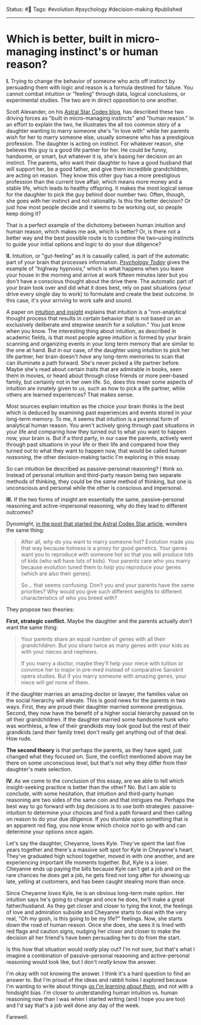 Status: #🌱
Tags: #evolution #psychology #decision-making #published 

***
# Which is better, built in micro-managing instinct's or human reason?

**I.**
Trying to change the behavior of someone who acts off instinct by persuading them with logic and reason is a formula destined for failure. You cannot combat intuition or "feeling" through data, logical conclusions, or experimental studies. The two are in direct opposition to one another.

Scott Alexander, on his [Astral Star Codex blog](https://astralcodexten.substack.com/p/contra-dynomight-on-sexy-in-laws?s=r), has described these two driving forces as "built in micro-managing instincts" and "human reason." In an effort to explain the two, he illustrates the all too common story of a daughter wanting to marry someone she's "in love with" while her parents wish for her to marry someone else, usually someone who has a prestigious profession. The daughter is acting on instinct. For whatever reason, she believes this guy is a good life partner for her. He could be funny, handsome, or smart, but whatever it is, she's basing her decision on an instinct. The parents, who want their daughter to have a good husband that will support her, be a good father, and give them incredible grandchildren, are acting on reason. They know this other guy has a more prestigious profession than the current love affair, which means more money and a stable life, which leads to healthy offspring. It makes the most logical sense for the daughter to pick the guy behind door number two. Often, though, she goes with her instinct and not rationality. Is this the better decision? Or just how most people decide and it seems to be working out, so people keep doing it?

That is a perfect example of the dichotomy between human intuition and human reason, which makes me ask, which is better? Or, is there not a better way and the best possible route is to combine the two–using instincts to guide your initial options and logic to do your due diligence?

**II.**
Intuition, or "gut-feeling" as it is casually called, is part of the automatic part of your brain that processes information. [*Psychology Today*](https://www.psychologytoday.com/us/basics/intuition) gives the example of "highway hypnosis," which is what happens when you leave your house in the morning and arrive at work fifteen minutes later but you don't have a conscious thought about the drive there. The automatic part of your brain took over and did what it does best, rely on past situations (your drive every single day to work) to formulate and create the best outcome. In this case, it's your arriving to work safe and sound.

A paper on [intuition and insight](https://www.ncbi.nlm.nih.gov/pmc/articles/PMC5020639/) explains that intuition is a "non-analytical thought process that results in certain behavior that is not based on an exclusively deliberate and stepwise search for a solution." You just know when you know. The interesting thing about intuition, as described in academic fields, is that most people agree intuition is formed by your brain scanning and organizing events in your long term memory that are similar to the one at hand. But in our case, of the daughter using intuition to pick her life partner, her brain doesn't *have* any long-term memories to scan that can illuminate a path forward. She's never picked a life partner before. Maybe she's read about certain traits that are admirable in books, seen them in movies, or heard about through close friends or more peer-based family, but certainly not in her own life. So, does this mean some aspects of intuition are innately given to us, such as how to pick a life partner, while others are learned experiences? That makes sense.

Most sources explain intuition as the choice your brain thinks is the best which is deduced by examining past experiences and events stored in your long-term memory. To me, it seems that intuition is a personal form of analytical human reason. You aren't actively going through past situations in your life and comparing how they turned out to what you want to happen now, your brain is. But if a third party, in our case the parents, actively went through past situations in your life or their life and compared how they turned out to what they want to happen now, that would be called *human reasoning*, the other decision-making tactic I'm exploring in this essay.

So can intuition be described as passive-personal reasoning? I think so. Instead of personal intuition and third-party reason being two separate methods of thinking, they could be the *same* method of thinking, but one is unconscious and personal while the other is conscious and impersonal.

**III.**
If the two forms of insight are essentially the same, passive-personal reasoning and active-impersonal reasoning, why do they lead to different outcomes?

Dynomight, [in the post that started the Astral Codex Star article](https://dynomight.net/hotness/), wonders the same thing:

> After all, _why_ do you want to marry someone hot? Evolution made you that way because hotness is a proxy for good genetics. Your genes want you to reproduce with someone hot so that you will produce lots of kids (who will have lots of kids). Your parents care who you marry because evolution tuned them to _help_ you reproduce your genes (which are also their genes).
> 
> So… that seems confusing. Don’t you and your parents have the same priorities? Why would you give such different weights to different characteristics of who you breed with?

They propose two theories:

**First, strategic conflict.**  Maybe the daughter and the parents actually *don't* want the same thing:

>Your parents share an equal number of genes with all their grandchildren. But you share twice as many genes with your kids as with your nieces and nephews.
>
>If you marry a doctor, maybe they’ll help your niece with tuition or convince her to major in pre-med instead of comparative Sanskrit opera studies. But if you marry someone with amazing genes, your niece will get none of them.

If the daughter marries an amazing doctor or lawyer, the families value on the social hierarchy will elevate. This is good news for the parents in two ways. First, they are proud their daughter married someone prestigious. Second, they now have the benefit of a higher social hierarchy passed on to *all* their grandchildren. If the daughter married some handsome hunk who was worthless, a few of their grandkids may look good but the rest of their grandkids (and their family tree) don't really get anything out of that deal. How rude.

**The second theory** is that perhaps the parents, as they have aged, just changed what they focused on. Sure, the conflict mentioned above may be there on some unconscious level, but that's not why they differ from their daughter's mate selection.

**IV.**
As we come to the conclusion of this essay, are we able to tell which insight-seeking practice is better than the other? No. But I am able to conclude, with some hesitation, that intuition and third-party human reasoning are two sides of the same coin and that intrigues me. Perhaps the best way to go forward with big decisions is to use both strategies: passive-intuition to determine your choices and find a path forward and then calling on reason to do your due diligence. If you stumble upon something that is an apparent red flag, you now know which choice *not* to go with and can determine your options once again.

Let's say the daughter, Cheyanne, loves Kyle. They've spent the last five years together and there's a massive soft spot for Kyle in Cheyanne's heart. They've graduated high school together, moved in with one another, and are experiencing important life moments together. But, Kyle is a loser. Cheyanne ends up paying the bills because Kyle can't get a job and on the rare chances he does get a job, he gets fired not long after for showing up late, yelling at customers, and has been caught stealing more than once.

Since Cheyanne *loves* Kyle, he is an obvious long-term mate option. Her intuition says he's going to change and once he does, he'll make a great father/husband. As they get closer and closer to tying the knot, the feelings of love and admiration subside and Cheyanne starts to deal with the very real, "Oh my gosh, is this going to be my life?" feelings. Now, she starts down the road of human reason. Once she does, she sees it is lined with red flags and caution signs, nudging her closer and closer to make the decision all her friend's have been persuading her to do from the start.

Is this how that situation would *really* play out? I'm not sure, but that's what I imagine a combination of passive-personal reasoning and active-personal reasoning would look like, but I don't *really* know the answer.

I'm okay with not knowing the answer. I think it's a hard question to find an answer to. But I'm proud of the ideas and rabbit holes I explored because I'm wanting to write about things [*as I'm learning about them*](https://twitter.com/mollyfmielke/status/1526977870605721600?ref_src=twsrc%5Etfw), and not with a hindsight bias. I'm closer to understanding human intuition vs. human reasoning now than I was when I started writing (and I hope you are too) and I'd say that's a job well done any day of the week.

Farewell.







